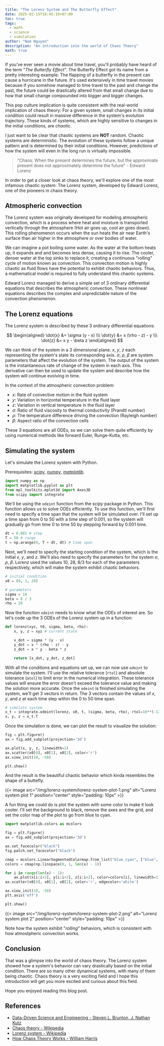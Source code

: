 ```yaml
---
title: "The Lorenz System and The Butterfly Effect"
date: 2025-02-15T16:45:19+07:00
toc: true
tags:
  - math
  - science
  - simulation
author: "Nam Nguyen"
description: "An introduction into the world of Chaos Theory"
math: true
---
```


If you've ever seen a movie about time travel, you'll probably have heard of the term "*The Butterfly Effect*". The Butterfly Effect got its name from a pretty interesting example: The flapping of a butterfly in the present can cause a hurricane in the future. It's used extensively in time travel movies because if you somehow managed to time travel to the past and change the past, the future could be drastically altered from that small change due to how that small change compounded into bigger and bigger changes.

This pop culture implication is quite consistent with the real-world implication of chaos theory: For a given system, small changes in its initial condition could result in massive difference in the system's evolution trajectory. These kinds of systems, which are highly sensitive to changes in the initial conditions, are *chaotic*.

I just want to be clear that chaotic systems are **NOT** random. Chaotic systems are deterministic. The evolution of these systems follow a unique pattern and is determined by their initial conditions. However, predictions of how the system will even in the long run is virtually impossible.

> "Chaos: When the present determines the future, but the approximate present does not approximately determine the future" - Edward Lorenz

In order to get a closer look at chaos theory, we'll explore one of the most infamous chaotic system: The Lorenz system, developed by Edward Lorenz, one of the pioneers in chaos theory.

## Atmospheric convection

The Lorenz system was originally developed for modeling atmospheric convection, which is a process where heat and moisture is transported vertically through the atmosphere (Hot air goes up, cool air goes down). This rolling phenomenon occurs when the sun heats the air near Earth's surface than air higher in the atmosphere or over bodies of water.

We can imagine a pot boiling some water. As the water at the bottom heats up, it expands and and becomes less dense, causing it to rise. The cooler, denser water at the top sinks to replace it, creating a continuous "rolling" cycle of motion known as convection. This convection motion is highly chaotic as fluid flows have the potential to exhibit chaotic behaviors. Thus, a mathematical model is required to fully understand this chaotic systems.

Edward Lorenz managed to derive a simple set of 3 ordinary differential equations that describes the atmospheric convection. These nonlinear equations describes the complex and unpredictable nature of the convection phenomenon.

## The Lorenz equations

The Lorenz system is described by these 3 ordinary differential equations:

$$
\begin{aligned}
\dot{x} &= \sigma (y - x)
\\\
\dot{y} &= x (\rho - z) - y
\\\
\dot{z} &= x y - \beta z
\end{aligned}
$$

We can think of the system in a 3 dimensional plane. $x$, $y$, $z$ each representing the system's state its corresponding axis. $\sigma$, $\rho$, $\beta$ are system parameters that affect the evolution of the system. The output of the system is the instantaneous rate of change of the system in each axis. This derivative can then be used to update the system and describe how the system will continue evolving in time.

In the context of the atmospheric convection problem:
- $x$: Rate of convective motion in the fluid system
- $y$: Variation in horizontal temperature in the fluid layer
- $z$: Variation in vertical temperature in the fluid layer
- $\sigma$: Ratio of fluid viscosity to thermal conductivity (Prandtl number)
- $\rho$: The temperature difference driving the convection (Rayleigh number)
- $\beta$: Aspect ratio of the convection cells

These 3 equations are all ODEs, so we can solve them quite efficiently by using numerical methods like forward Euler, Runge-Kutta, etc.

## Simulating the system

Let's simulate the Lorenz system with Python.

Prerequisites: [*scipy*](https://scipy.org/), [*numpy*](https://numpy.org/), [*matplotlib*](https://matplotlib.org/).

```python
import numpy as np
import matplotlib.pyplot as plt
from mpl_toolkits.mplot3d import Axes3D
from scipy import integrate
```

We'll be using the `odeint` function from the *scipy* package in Python. This function allows us to solve ODEs efficiently. To use this function, we'll first need to specify a time span that the system will be simulated over. I'll set up a time span from 0 to 50 with a time step of 0.001, so the system will gradually go from time 0 to time 50 by stepping forward by 0.001 time.

```python
dt = 0.001 # step
T = 50 # range
t = np.arange(0, T + dt, dt) # time span
```

Next, we'll need to specify the starting condition of the system, which is the initial $x$, $y$, and $z$. We'll also need to specify the parameters for the system $\sigma$, $\rho$, $\beta$. Lorenz used the values $10$, $28$, $8/3$ for each of the parameters respectively, which will make the system exhibit chaotic behaviors.

```python
# initial condition
x0 = (0, 1, 20)

# parameters
sigma = 10
beta = 8 / 3
rho = 28
```

Now the function `odeint` needs to know what the ODEs of interest are. So let's code up the 3 ODEs of the Lorenz system up in a function:

```python
def lorenz(xyz, t0, sigma, beta, rho):
    x, y, z = xyz # current state

    x_dot = sigma * (y - x)
    y_dot = x * (rho - z) - y
    z_dot = x * y - beta * z

    return [x_dot, y_dot, z_dot]
```

With all the conditions and equations set up, we can now use `odeint` to simulate the system. I'll use the relative tolerance (`rtol`) and absolute tolerance (`atol`) to limit error in the numerical integration. These tolerance values will ensure the error doesn't exceed the tolerance value and making the solution more accurate. Once the `odeint` is finished simulating the system, we'll get 3 vectors in return. The 3 vectors contain the values of $x$, $y$, and $z$ at each time step within the 0 to 50 time span.

```python
# simulate system
x_t = integrate.odeint(lorenz, x0, t, (sigma, beta, rho), rtol=10**(-12), atol=10**(-12) * np.ones_like(x0))
x, y, z = x_t.T
```

Once the simulation is done, we can plot the result to visualize the solution:

```python
fig = plt.figure()
ax = fig.add_subplot(projection='3d')

ax.plot(x, y, z, linewidth=1)
ax.scatter(x0[0], x0[1], x0[2], color='r')
ax.view_init(10, -50)

plt.show()
```

And the result is the beautiful chaotic behavior which kinda resembles the shape of a buttefly.

{{< image src="/img/lorenz-system/lorenz-system-plot-1.png" alt="Lorenz system plot 1" position="center" style="padding: 10px" >}}

A fun thing we could do is plot the system with some color to make it look cooler. I'll set the background to black, remove the axes and the grid, and set the color map of the plot to go from blue to cyan.

```python
import matplotlib.colors as mcolors

fig = plt.figure()
ax = fig.add_subplot(projection='3d')

ax.set_facecolor("black")
fig.patch.set_facecolor("black")

cmap = mcolors.LinearSegmentedColormap.from_list("blue_cyan", ["blue", "cyan"])
colors = cmap(np.linspace(0, 1, len(x) - 1))

for i in range(len(x) - 1):
    ax.plot(x[i:i+2], y[i:i+2], z[i:i+2], color=colors[i], linewidth=1)
ax.scatter(x0[0], x0[1], x0[2], color='r', edgecolor='white')

ax.view_init(10, -50)
plt.axis('off')

plt.show()
```

{{< image src="/img/lorenz-system/lorenz-system-plot-2.png" alt="Lorenz system plot 2" position="center" style="padding: 10px" >}}

Note how the system exhibit "*rolling*" behaviors, which is consistent with how atmostpheric convection works.

## Conclusion

That was a glimpse into the world of chaos theory. The Lorenz system showed how a system's behavior can vary drastically based on the initial condition. There are so many other dynamical systems, with many of them being chaotic. Chaos theory is a very exciting field and I hope this introduction will get you more excited and curious about this field.

Hope you enjoyed reading this blog post.

## References

- [Data-Driven Science and Engineering - Steven L. Brunton, J. Nathan Kutz](https://databookuw.com/)
- [Chaos theory - Wikipedia](https://en.wikipedia.org/wiki/Chaos_theory)
- [Lorenz system - Wikipedia](https://en.wikipedia.org/wiki/Lorenz_system)
- [How Chaos Theory Works - William Harris](https://science.howstuffworks.com/math-concepts/chaos-theory4.htm)

